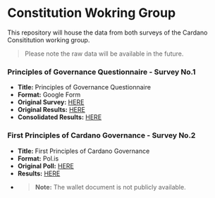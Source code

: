 # Constitution Wokring Group

This repository will house the data from both surveys of the Cardano Consititution working group.

> Please note the raw data will be available in the future.

### **Principles of Governance Questionnaire** - Survey No.1
- **Title:** Principles of Governance Questionnaire
- **Format:** Google Form
- **Original Survey:** [HERE](https://forms.gle/Cqg7Ky18oDsSVcd2A)
- **Original Results:** [HERE](https://docs.google.com/spreadsheets/d/1vNg2ZuQhck4yzeT-W9w7L9j4lLrCM9at4aiLnMzHm5Q/edit?usp=sharing)
- **Consolidated Results:** [HERE](https://docs.google.com/spreadsheets/d/1d2AyUBqWxpf1faALfnNK1w2AKCij7P4sOfXXGvjxP9E/edit?usp=sharing)

### **First Principles of Cardano Governance** - Survey No.2
- **Title:** First Principles of Cardano Governance
- **Format:** Pol.is
- **Original Poll:** [HERE](https://pol.is/7uvyfnprjb)
- **Results:** [HERE](https://pol.is/report/r6kea3yeenemaeyhdxzrw)
- > **Note:** The wallet document is not publicly available.
